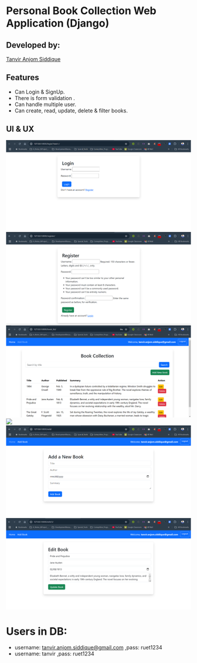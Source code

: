 # Personal Book Collection Web Application (Django)

## Developed by:
[Tanvir Anjom Siddique](https://www.linkedin.com/in/tanvir-anjom-siddique/)

## Features
- Can Login & SignUp.
- There is form validation .
- Can handle multiple user.
- Can create, read, update, delete & filter books. 

## UI & UX
![](login.png)
![](register.png)
![](book-collection.png)
![](search)
![](add-new-book.png)
![](update-book.png)

# Users in DB:
- username: tanvir.anjom.siddique@gmail.com ,pass: ruet1234
- username: tanvir ,pass: ruet1234
